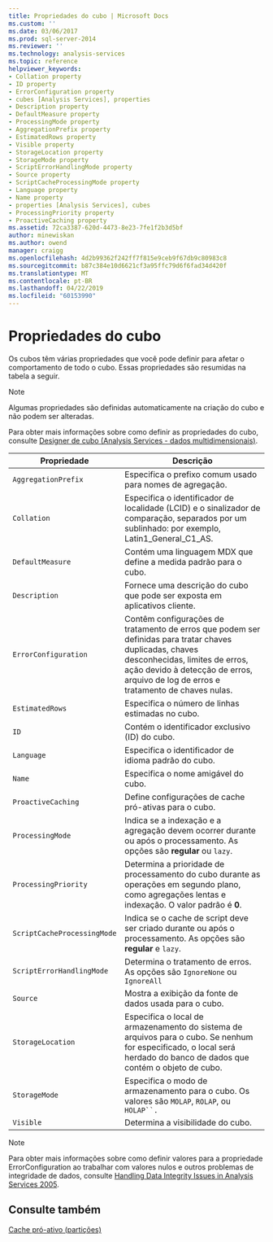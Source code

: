 ```yaml
---
title: Propriedades do cubo | Microsoft Docs
ms.custom: ''
ms.date: 03/06/2017
ms.prod: sql-server-2014
ms.reviewer: ''
ms.technology: analysis-services
ms.topic: reference
helpviewer_keywords:
- Collation property
- ID property
- ErrorConfiguration property
- cubes [Analysis Services], properties
- Description property
- DefaultMeasure property
- ProcessingMode property
- AggregationPrefix property
- EstimatedRows property
- Visible property
- StorageLocation property
- StorageMode property
- ScriptErrorHandlingMode property
- Source property
- ScriptCacheProcessingMode property
- Language property
- Name property
- properties [Analysis Services], cubes
- ProcessingPriority property
- ProactiveCaching property
ms.assetid: 72ca3387-620d-4473-8e23-7fe1f2b3d5bf
author: minewiskan
ms.author: owend
manager: craigg
ms.openlocfilehash: 4d2b99362f242ff7f815e9ceb9f67db9c80983c8
ms.sourcegitcommit: b87c384e10d6621cf3a95ffc79d6f6fad34d420f
ms.translationtype: MT
ms.contentlocale: pt-BR
ms.lasthandoff: 04/22/2019
ms.locfileid: "60153990"
---
```

# <a name="cube-properties"></a>Propriedades do cubo
  Os cubos têm várias propriedades que você pode definir para afetar o comportamento de todo o cubo. Essas propriedades são resumidas na tabela a seguir.  
  
> [!NOTE]  
>  Algumas propriedades são definidas automaticamente na criação do cubo e não podem ser alteradas.  
  
 Para obter mais informações sobre como definir as propriedades do cubo, consulte [Designer de cubo &#40;Analysis Services - dados multidimensionais&#41;](../cube-designer-analysis-services-multidimensional-data.md).  
  
|Propriedade|Descrição|  
|--------------|-----------------|  
|`AggregationPrefix`|Especifica o prefixo comum usado para nomes de agregação.|  
|`Collation`|Especifica o identificador de localidade (LCID) e o sinalizador de comparação, separados por um sublinhado: por exemplo, Latin1_General_C1_AS.|  
|`DefaultMeasure`|Contém uma linguagem MDX que define a medida padrão para o cubo.|  
|`Description`|Fornece uma descrição do cubo que pode ser exposta em aplicativos cliente.|  
|`ErrorConfiguration`|Contêm configurações de tratamento de erros que podem ser definidas para tratar chaves duplicadas, chaves desconhecidas, limites de erros, ação devido à detecção de erros, arquivo de log de erros e tratamento de chaves nulas.|  
|`EstimatedRows`|Especifica o número de linhas estimadas no cubo.|  
|`ID`|Contém o identificador exclusivo (ID) do cubo.|  
|`Language`|Especifica o identificador de idioma padrão do cubo.|  
|`Name`|Especifica o nome amigável do cubo.|  
|`ProactiveCaching`|Define configurações de cache pró-ativas para o cubo.|  
|`ProcessingMode`|Indica se a indexação e a agregação devem ocorrer durante ou após o processamento. As opções são **regular** ou `lazy`.|  
|`ProcessingPriority`|Determina a prioridade de processamento do cubo durante as operações em segundo plano, como agregações lentas e indexação. O valor padrão é **0**.|  
|`ScriptCacheProcessingMode`|Indica se o cache de script deve ser criado durante ou após o processamento. As opções são **regular** e `lazy`.|  
|`ScriptErrorHandlingMode`|Determina o tratamento de erros. As opções são `IgnoreNone` ou `IgnoreAll`|  
|`Source`|Mostra a exibição da fonte de dados usada para o cubo.|  
|`StorageLocation`|Especifica o local de armazenamento do sistema de arquivos para o cubo. Se nenhum for especificado, o local será herdado do banco de dados que contém o objeto de cubo.|  
|`StorageMode`|Especifica o modo de armazenamento para o cubo. Os valores são `MOLAP`, `ROLAP`, ou `HOLAP``.`|  
|`Visible`|Determina a visibilidade do cubo.|  
  
> [!NOTE]  
>  Para obter mais informações sobre como definir valores para a propriedade ErrorConfiguration ao trabalhar com valores nulos e outros problemas de integridade de dados, consulte [Handling Data Integrity Issues in Analysis Services 2005](https://go.microsoft.com/fwlink/?LinkId=81891).  
  
## <a name="see-also"></a>Consulte também  
 [Cache pró-ativo &#40;partições&#41;](partitions-proactive-caching.md)  
  
  
